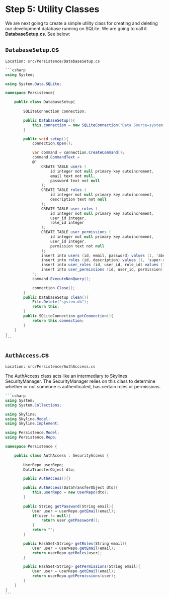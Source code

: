 # Step 5: Utility Classes

We are next going to create a simple utility class for creating and deleting our development database running on SQLite. We are going to call it **DatabaseSetup.cs**. See below:

## `DatabaseSetup`.cs

`Location: src/Persistence/DatabaseSetup.cs`

````csharp
```csharp
using System;

using System.Data.SQLite;

namespace Persistence{

    public class DatabaseSetup{
    
        SQLiteConnection connection;

        public DatabaseSetup(){
            this.connection = new SQLiteConnection("Data Source=system.db;Version=3;New=True");
        }

        public void setup(){
            connection.Open();

            var command = connection.CreateCommand();
            command.CommandText =
            @"
                CREATE TABLE users (
                    id integer not null primary key autoincrement,
                    email text not null,
                    password text not null
                );
                CREATE TABLE roles (
                    id integer not null primary key autoincrement,
                    description text not null
                );
                CREATE TABLE user_roles (
                    id integer not null primary key autoincrement,
                    user_id integer,
                    role_id integer
                );
                CREATE TABLE user_permissions (
                    id integer not null primary key autoincrement,
                    user_id integer,
                    permission text not null
                );
                insert into users (id, email, password) values (1, 'abc@plsar.net', 'effort.');
                insert into roles (id, description) values (1, 'super-role');
                insert into user_roles (id, user_id, role_id) values (1, 1, 1);
                insert into user_permissions (id, user_id, permission) values (1, 1, 'users:maintenance:1');
            ";
            command.ExecuteNonQuery();

            connection.Close();
        }    
        public DatabaseSetup clean(){
            File.Delete("system.db");
            return this;
        }
        public SQLiteConnection getConnection(){
            return this.connection;
        }
    }
}
```
````



## `AuthAccess`.cs

`Location: src/Persistence/AuthAcccess.cs`

The AuthAccess class acts like an intermediary to Skylines SecurityManager. The SecurityManager relies on this class to determine whether or not someone is authenticated, has certain roles or permissions.

````csharp
```csharp
using System;
using System.Collections;

using Skyline;
using Skyline.Model;
using Skyline.Implement;

using Persistence.Model;
using Persistence.Repo;

namespace Persistence {

    public class AuthAccess : SecurityAccess {
        
        UserRepo userRepo;
        DataTransferObject dto;

        public AuthAccess(){}

        public AuthAccess(DataTransferObject dto){
            this.userRepo = new UserRepo(dto);
        }
        
        public String getPassword(String email){
            User user = userRepo.getEmail(email);
            if(user != null){
                return user.getPassword();
            }
            return "";
        }

        public HashSet<String> getRoles(String email){
            User user = userRepo.getEmail(email);
            return userRepo.getRoles(user);
        }

        public HashSet<String> getPermissions(String email){
            User user = userRepo.getEmail(email);
            return userRepo.getPermissions(user);
        }
    }
}
```
````

